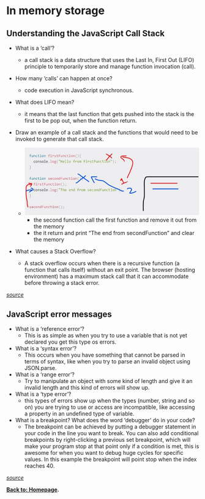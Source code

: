 # In memory storage

## Understanding the JavaScript Call Stack

- What is a ‘call’?

  - a call stack is a data structure that uses the Last In, First Out (LIFO) principle to temporarily store and manage function invocation (call).

- How many ‘calls’ can happen at once?

  - code execution in JavaScript synchronous.

- What does LIFO mean?

  - it means that the last function that gets pushed into the stack is the first to be pop out, when the function return.

- Draw an example of a call stack and the functions that would need to be invoked to generate that call stack.
  - ![call](call.jpg)
    - the second function call the first function and remove it out from the memory
    - the it return and print “The end from secondFunction” and clear the memory
- What causes a Stack Overflow?
  - A stack overflow occurs when there is a recursive function (a function that calls itself) without an exit point. The browser (hosting environment) has a maximum stack call that it can accommodate before throwing a stack error.

_[source](https://www.freecodecamp.org/news/understanding-the-javascript-call-stack-861e41ae61d4/)_

## JavaScript error messages

- What is a ‘reference error’?
  - This is as simple as when you try to use a variable that is not yet declared you get this type os errors.
- What is a ‘syntax error’?
  - This occurs when you have something that cannot be parsed in terms of syntax, like when you try to parse an invalid object using JSON.parse.
- What is a ‘range error’?
  - Try to manipulate an object with some kind of length and give it an invalid length and this kind of errors will show up.
- What is a ‘type error’?
  - this types of errors show up when the types (number, string and so on) you are trying to use or access are incompatible, like accessing a property in an undefined type of variable.
- What is a breakpoint? What does the word ‘debugger’ do in your code?
  - The breakpoint can be achieved by putting a debugger statement in your code in the line you want to break. You can also add conditional breakpoints by right-clicking a previous set breakpoint, which will make your program stop at that point only if a condition is met, this is awesome for when you want to debug huge cycles for specific values. In this example the breakpoint will point stop when the index reaches 40.

_[source](https://www.freecodecamp.org/news/understanding-the-javascript-call-stack-861e41ae61d4/)_

**[Back to: Homepage](https://omarhumamah.github.io/reading-note/).**

